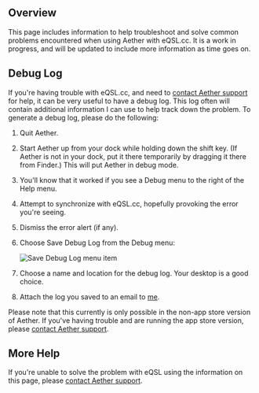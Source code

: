 ## Overview

This page includes information to help troubleshoot and solve common problems encountered when using Aether with eQSL.cc. It is a work in progress, and will be updated to include more information as time goes on.

## Debug Log

If you're having trouble with eQSL.cc, and need to [contact Aether support](https://www.aetherlog.com/contact.html) for help, it can be very useful to have a debug log. This log often will contain additional information I can use to help track down the problem. To generate a debug log, please do the following:

1. Quit Aether.
2. Start Aether up from your dock while holding down the shift key. (If Aether is not in your dock, put it there temporarily by dragging it there from Finder.) This will put Aether in debug mode.
3. You'll know that it worked if you see a Debug menu to the right of the Help menu.
4. Attempt to synchronize with eQSL.cc, hopefully provoking the error you're seeing.
5. Dismiss the error alert (if any).
6. Choose Save Debug Log from the Debug menu:

    ![Save Debug Log menu item](../images/SaveDebugLog.png)

7. Choose a name and location for the debug log. Your desktop is a good choice.
8. Attach the log you saved to an email to [me](mailto:support@aetherlog.com).

Please note that this currently is only possible in the non-app store version of Aether. If you've having trouble and are running the app store version, please [contact Aether support](https://www.aetherlog.com/contact.html).

## More Help

If you're unable to solve the problem with eQSL using the information on this page, please [contact Aether support](https://www.aetherlog.com/contact.html).
